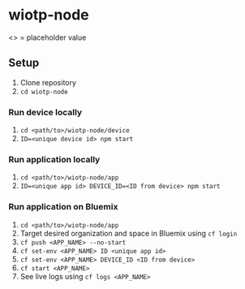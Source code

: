 # wiotp-node
<> = placeholder value

## Setup
1. Clone repository  
1. `cd wiotp-node`

### Run device locally
1. `cd <path/to>/wiotp-node/device`  
1. `ID=<unique device id> npm start`

### Run application locally
1. `cd <path/to>/wiotp-node/app`  
1. `ID=<unique app id> DEVICE_ID=<ID from device> npm start`

### Run application on Bluemix
1. `cd <path/to>/wiotp-node/app`  
1. Target desired organization and space in Bluemix using `cf login`  
1. `cf push <APP_NAME> --no-start` 
1. `cf set-env <APP_NAME> ID <unique app id>`  
1. `cf set-env <APP_NAME> DEVICE_ID <ID from device>`  
1. `cf start <APP_NAME>`  
1. See live logs using `cf logs <APP_NAME>`
